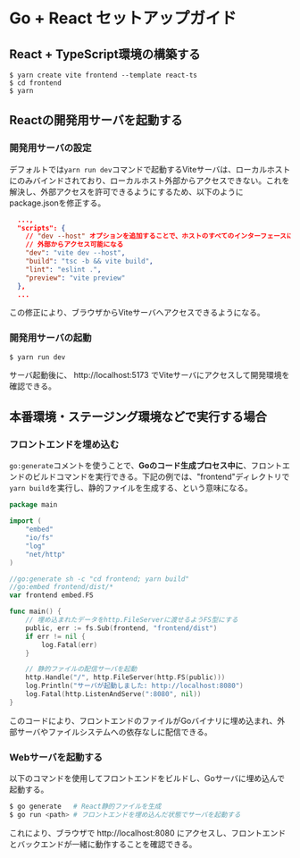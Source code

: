 # Go + React セットアップガイド

## React + TypeScript環境の構築する

```
$ yarn create vite frontend --template react-ts
$ cd frontend
$ yarn
```

## Reactの開発用サーバを起動する

### 開発用サーバの設定
デフォルトでは`yarn run dev`コマンドで起動するViteサーバは、ローカルホストにのみバインドされており、ローカルホスト外部からアクセスできない。これを解決し、外部アクセスを許可できるようにするため、以下のようにpackage.jsonを修正する。

```json
  ...,
  "scripts": {
    // "dev --host" オプションを追加することで、ホストのすべてのインターフェースにバインドされ、
    // 外部からアクセス可能になる
    "dev": "vite dev --host",
    "build": "tsc -b && vite build",
    "lint": "eslint .",
    "preview": "vite preview"
  },
  ...
```

この修正により、ブラウザからViteサーバへアクセスできるようになる。

### 開発用サーバの起動

```
$ yarn run dev
```
サーバ起動後に、 http://localhost:5173 でViteサーバにアクセスして開発環境を確認できる。

## 本番環境・ステージング環境などで実行する場合

### フロントエンドを埋め込む

`go:generate`コメントを使うことで、**Goのコード生成プロセス中に**、フロントエンドのビルドコマンドを実行できる。下記の例では、"frontend"ディレクトリで`yarn build`を実行し、静的ファイルを生成する、という意味になる。

```go
package main

import (
    "embed"
    "io/fs"
    "log"
    "net/http"
)

//go:generate sh -c "cd frontend; yarn build"
//go:embed frontend/dist/*
var frontend embed.FS

func main() {
    // 埋め込まれたデータをhttp.FileServerに渡せるようFS型にする
    public, err := fs.Sub(frontend, "frontend/dist")
    if err != nil {
        log.Fatal(err)
    }

    // 静的ファイルの配信サーバを起動
    http.Handle("/", http.FileServer(http.FS(public)))
    log.Println("サーバが起動しました: http://localhost:8080")
    log.Fatal(http.ListenAndServe(":8080", nil))
}
```
このコードにより、フロントエンドのファイルがGoバイナリに埋め込まれ、外部サーバやファイルシステムへの依存なしに配信できる。

### Webサーバを起動する
以下のコマンドを使用してフロントエンドをビルドし、Goサーバに埋め込んで起動する。

```sh
$ go generate   # React静的ファイルを生成
$ go run <path> # フロントエンドを埋め込んだ状態でサーバを起動する
```

これにより、ブラウザで http://localhost:8080 にアクセスし、フロントエンドとバックエンドが一緒に動作することを確認できる。
